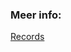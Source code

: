 

### Meer info:

[Records](https://learn.microsoft.com/en-us/dotnet/csharp/language-reference/builtin-types/record)
